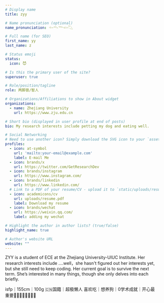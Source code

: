 ```yaml
---
# Display name
title: zyy

# Name pronunciation (optional)
name_pronunciation: 𓆜𓆞𓆝𓆟𓆡

# Full name (for SEO)
first_name: yy
last_name: z

# Status emoji
status:
  icon: 😈

# Is this the primary user of the site?
superuser: true

# Role/position/tagline
role: 两脚兽/智人

# Organizations/Affiliations to show in About widget
organizations:
  - name: Zhejiang University
    url: https://www.zju.edu.cn

# Short bio (displayed in user profile at end of posts)
bio: My research interests include petting my dog and eating well.

# Social Networking
# Need to use another icon? Simply download the SVG icon to your `assets/media/icons/` folder.
profiles:
  - icon: at-symbol
    url: 'mailto:your-email@example.com'
    label: E-mail Me
  - icon: brands/x
    url: https://twitter.com/GetResearchDev
  - icon: brands/instagram
    url: https://www.instagram.com/
  - icon: brands/linkedin
    url: https://www.linkedin.com/
  # Link to a PDF of your resume/CV - upload it to `static/uploads/resume.pdf`
  - icon: academicons/cv
    url: uploads/resume.pdf
    label: Download my resume
  - icon: brands/wechat
    url: https://weixin.qq.com/
    label: adding my wechat

# Highlight the author in author lists? (true/false)
highlight_name: true

# Author's website URL
website: ""
---
```


ZYY is a student of ECE at the Zhejiang University-UIUC Institute. Her research interests include ....well，she hasn't figured out her interests yet, but she still need to keep coding. Her current goal is to survive the next term. She’s interested in many things, though she only delves into each briefly.

isfp｜155cm｜100g
🇨🇳国籍｜超极懒人
喜欢吃｜想养狗｜0学术成就｜开心最重要👍🏻🤜🏻🤘🏻👏🏻
